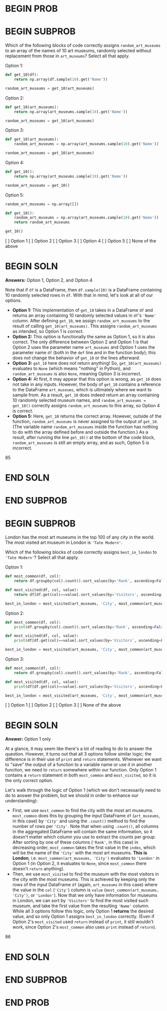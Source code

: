 # BEGIN PROB

# BEGIN SUBPROB

Which of the following blocks of code correctly assigns `random_art_museums` to an array of the names of 10 art museums, randomly selected without replacement from those in `art_museums`? Select all that apply.

Option 1:
```py
def get_10(df):
    return np.array(df.sample(10).get('Name'))

random_art_museums = get_10(art_museums)
```

Option 2:
```py
def get_10(art_museums):
    return np.array(art_museums.sample(10).get('Name'))

random_art_museums = get_10(art_museums)
```

Option 3:
```py
def get_10(art_museums):
    random_art_museums = np.array(art_museums.sample(10).get('Name'))

random_art_museums = get_10(art_museums)
```

Option 4:
```py
def get_10():
    return np.array(art_museums.sample(10).get('Name'))

random_art_museums = get_10()
```

Option 5:
```py
random_art_museums = np.array([])

def get_10():
    random_art_museums = np.array(art_museums.sample(10).get('Name'))
    return random_art_museums

get_10()
```

[ ] Option 1
[ ] Option 2
[ ] Option 3
[ ] Option 4
[ ] Option 5
[ ] None of the above

# BEGIN SOLN

**Answers:** Option 1, Option 2, and Option 4

Note that if `df` is a DataFrame, then `df.sample(10)` is a DataFrame containing 10 randomly selected rows in `df`. With that in mind, let's look at all of our options.

- **Option 1:** This implementation of `get_10` takes in a DataFrame `df` and returns an array containing 10 randomly selected values in `df`'s `'Name'` column. After defining `get_10`, we assign `random_art_museums` to the result of calling `get_10(art_museums)`. This assigns `random_art_museums` as intended, so Option 1 is correct.
- **Option 2:** This option is functionally the same as Option 1, so it is also correct. The only difference between Option 2 and Option 1 is that Option 2 uses the parameter name `art_museums` and Option 1 uses the parameter name `df` (both in the `def` line and in the function body); this does not change the behavior of `get_10` or the lines afterward.
- **Option 3:** `get_10` here does not return anything! So, `get_10(art_museums)` evaluates to `None` (which means "nothing" in Python), and `random_art_museums` is also `None`, meaning Option 3 is incorrect.
- **Option 4:** At first, it may appear that this option is wrong, as `get_10` does not take in any inputs. However, the body of `get_10` contains a reference to the DataFrame `art_museums`, which is ultimately where we want to sample from. As a result, `get_10` does indeed return an array containing 10 randomly selected museum names, and `random_art_museums = get_10()` correctly assigns `random_art_museums` to this array, so Option 4 is correct.
- **Option 5:** Here, `get_10` returns the correct array. However, outside of the function, `random_art_museums` is never assigned to the output of `get_10`. (The variable name `random_art_museums` inside the function has nothing to do with the array defined before and outside the function.) As a result, after running the line `get_10()` at the bottom of the code block, `random_art_museums` is still an empty array, and as such, Option 5 is incorrect.

<average>85</average>

# END SOLN

# END SUBPROB

# BEGIN SUBPROB

London has the most art museums in the top 100 of any city in the world. The most visited art museum in London is `'Tate Modern'`. 

Which of the following blocks of code correctly assigns `best_in_london` to `'Tate Modern'`? Select all that apply.

Option 1:
```py
def most_common(df, col):
    return df.groupby(col).count().sort_values(by='Rank', ascending=False).index[0]

def most_visited(df, col, value):
    return df[df.get(col)==value].sort_values(by='Visitors', ascending=False).get('Name').iloc[0]

best_in_london = most_visited(art_museums, 'City', most_common(art_museums, 'City'))
```

Option 2:
```py
def most_common(df, col):
    print(df.groupby(col).count().sort_values(by='Rank', ascending=False).index[0])

def most_visited(df, col, value):
    print(df[df.get(col)==value].sort_values(by='Visitors', ascending=False).get('Name').iloc[0])

best_in_london = most_visited(art_museums, 'City', most_common(art_museums, 'City'))
```

Option 3:
```py
def most_common(df, col):
    return df.groupby(col).count().sort_values(by='Rank', ascending=False).index[0]

def most_visited(df, col, value):
    print(df[df.get(col)==value].sort_values(by='Visitors', ascending=False).get('Name').iloc[0])

best_in_london = most_visited(art_museums, 'City', most_common(art_museums, 'City'))
```

[ ] Option 1
[ ] Option 2
[ ] Option 3
[ ] None of the above

# BEGIN SOLN

**Answer:** Option 1 only

At a glance, it may seem like there's a lot of reading to do to answer the question. However, it turns out that all 3 options follow similar logic; the difference is in their use of `print` and `return` statements. Whenever we want to "save" the output of a function to a variable name or use it in another function, we need to `return` somewhere within our function. Only Option 1 contains a `return` statement in both `most_common` and `most_visited`, so it is the only correct option.

Let's walk through the logic of Option 1 (which we don't necessarily need to do to answer the problem, but we should in order to enhance our understanding):

- First, we use `most_common` to find the city with the most art museums. `most_common` does this by grouping the input DataFrame `df` (`art_museums`, in this case) by `'City'` and using the `.count()` method to find the number of rows per `'City'`. Note that when using `.count()`, all columns in the aggregated DataFrame will contain the same information, so it doesn't matter which column you use to extract the counts per group. After sorting by one of these columns (`'Rank'`, in this case) in decreasing order, `most_common` takes the first value in the `index`, which will be the name of the `'City'` with the most art museums. **This is London**, i.e. `most_common(art_museums, 'City')` evaluates to `'London'` in Option 1 (in Option 2, it evaluates to `None`, since `most_common` there doesn't `return` anything).
- Then, we use `most_visited` to find the museum with the most visitors in the city with the most museums. This is achieved by keeping only the rows of the input DataFrame `df` (again, `art_museums` in this case) where the value in the `col` (`'City'`) column is `value` (`most_common(art_museums, 'City')`, or `'London'`). Now that we only have information for museums in London, we can sort by `'Visitors'` to find the most visited such museum, and take the first value from the resulting `'Name'` column. While all 3 options follow this logic, only Option 1 **returns** the desired value, and so only Option 1 assigns `best_in_london` correctly. (Even if Option 2's `most_visited` used `return` instead of `print`, it still wouldn't work, since Option 2's `most_common` also uses `print` instead of `return`).

<average>86</average>

# END SOLN

# END SUBPROB

# END PROB